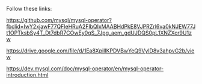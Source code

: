 Follow these links:

https://github.com/mysql/mysql-operator?fbclid=IwY2xjawF77QFleHRuA2FlbQIxMAABHdPkE8VJPRZrl6va0kNJEW77Jt1OPTksbSy4T_Dt7dbR7COwEy0gS_7Jpg_aem_gdUJDQS0pL1XNZXcr9U1zw

https://drive.google.com/file/d/1Ea8XpiIlKPDVBwYeQ9VylD8v3ahpvG2b/view

https://dev.mysql.com/doc/mysql-operator/en/mysql-operator-introduction.html
